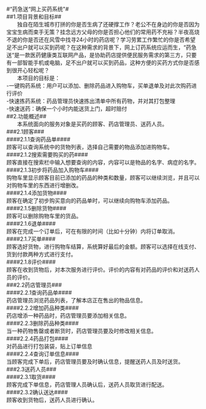 #“药急送“网上买药系统"#<br>
##1.项目背景和目标##<br>
　　独自在陌生城市打拼的你是否生病了还硬撑工作？老公不在身边的你是否因为宝宝生病而束手无策？挂念远方父母的你是否担心他们的常用药不充裕？半夜高烧不退的你是否还在风雪中找寻24小时的药店呢？学习劳累工作繁忙的你是否希望足不出户就可以买到药呢？在这种需求的背景下，网上订药系统应运而生，“药急送“是一款医药健康类互联网产品，是协助药店提供便民服务需求的第三方，只要有一部智能手机或电脑，足不出户就可以买到药品，这种方便的买药方式你是否感到很开心轻松呢？<br>
　　本项目的目标是：<br>
-一键购药系统：用户可以添加、删除药品进入购物车，买单退单及对此次购药进行评价<br>
-快速拣药系统：药品管理员快速拣出清单中所有药物，并对其打包整理<br>
-快速送药：确保一个小时内能送货上门，超时赔付<br>
##2.功能概述##<br>
　　本系统面向的服务对象是买药的顾客、药店管理员、送药人员。<br>
###2.1顾客###<br>
####2.1.1查询药品单####<br>
顾客可以查询系统中的货物列表，选择自己需要的物品添加进购物车。<br>
####2.1.2搜索需要购买的药####<br>
顾客直接在搜索栏中输入想要查询的内容，内容可以是物品的名字、病症的名字。<br>
####2.1.3初步将药品加入购物车####<br>
购物车里显示顾客目前已添加的药品的种类和数量，顾客可以继续浏览，并且可以对购物车里的东西进行增删改。<br>
####2.1.4添加货物####<br>
顾客在确定了初步购买意向的药品单时，可以继续向购物车添加药品。<br>
####2.1.5删除货物####<br>
顾客可以删除购物车里的货品。<br>
####2.1.6退单####<br>
顾客在完成一个订单后，可在有限的时间（比如十分钟）内将订单取消。<br>
####2.1.7买单####<br>
顾客选好货物，进行购物车结算，系统算好最后的金额。顾客可以选择在线支付、货到付款两种方式进行支付。<br>
####2.1.8评价####<br>
顾客在收到货物后，对本次服务进行评价。评价的内容有对药品的评价和对送药人员的评价。<br>
###2.2药店管理员###<br>
####2.2.1查询药品单####<br>
药店管理员浏览药品列表，了解本店正在售出的物品信息。<br>
####2.2.2增加药品种类####<br>
药店增添一种药品时，药店管理员要添加相关信息。<br>
####2.2.3删除药品种类####<br>
当一种药物售罄或者断货时，药店管理员要及时修改相关信息。<br>
####2.2.4药品打包####<br>
对药品进行打包装袋，贴上订单信息<br>
####2.2.4查询订单信息####<br>
当顾客完成下单后，药店管理员要及时确认信息，提醒送药人员及时送货。<br>
###2.3送药人员###<br>
####2.3.1取货####<br>
顾客完成下单信息，药店管理人员确认后，送药人员取货进行配送。<br>
####2.3.2确认送达####<br>
顾客收到货物后，送药人员进行确认。<br>
